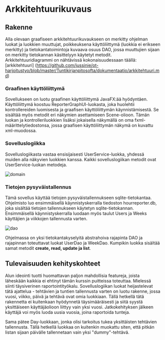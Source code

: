 # Arkkitehtuurikuvaus # 

## Rakenne ##

Alla olevaan graafiseen arkkitehtuurikuvaukseen on merkitty ohjelman luokat ja luokkien muuttujat, poikkeuksena käyttöliittymä (luokkia ei erikseen merkitty) ja tietokantatoimintoja kuvaava osuus DAO, jossa muuttujien sijaan on merkitty tietokannan käsittelyyn käytetyt metodit. Arkkitehtuuridiagrammi on nähtävissä kokonaisuudessaan täällä: [arkkitehtuuri] (https://github.com/jussinie/ot-harjoitustyo/blob/master/Tuntikirjanpitosofta/dokumentaatio/arkkitehtuuri.md)

### Graafinen käyttöliittymä ###

Sovellukseen on luotu graafinen käyttöliittymä JavaFX:ää hyödyntäen. Käyttöliittymä koostuu ReporterGraphUI-luokasta, joka huolehtii kontrollereiden luomisesta ja graafisen käyttöliittymän käynnistämisestä. Se sisältää myös metodit eri näkymien asettamiseen Scene-olioon. Tämän luokan ja kontrolleriluokkien lisäksi jokaisella näkymällä on oma fxml-määrittelytiedostonsa, jossa graafisen käyttöliittymän näkymä on kuvattu xml-muodossa. 

### Sovelluslogiikka ###

Sovelluslogiikasta vastaa ensisijaisesti UserService-luokka, yhdessä muiden alla näkyvien luokkien kanssa. Kaikki sovelluslogiikan metodit ovat UserService-luokan metodeja.

![domain](https://user-images.githubusercontent.com/64590570/146805075-7011bd86-9c95-420d-95f8-93e81b825d86.png)

### Tietojen pysyväistallennus ###

Tämä sovellus käyttää tietojen pysyväistallennukseen sqlite-tietokantaa. Ohjelmisto luo ensimmäisellä käynnistyskerralla tiedoston hourreporter.db, joka sisältää tietojen tallennukseen käytetyn sqlite-tietokannan. Ensimmäisellä käynnistyskerralla luodaan myös taulut Users ja Weeks käyttäjien ja viikkojen tallennusta varten. 

![dao](https://user-images.githubusercontent.com/64590570/146805097-2f0435ec-fe5e-4dbd-82f9-9e1901896003.png)

Ohjelmassa on yksi tietokantakyselyitä abstrahoiva rajapinta DAO ja rajapinnan toteuttavat luokat UserDao ja WeekDao. Kumpikin luokka sisältää samat metodit **create, read, update ja list**. 

## Tulevaisuuden kehityskohteet ##

Alun ideointi tuotti huomattavan paljon mahdollisia featureja, joista läheskään kaikkia ei ehtinyt tämän kurssin puitteissa toteuttaa. Mielessä siinti täysiverinen raportointityökalu. Sovelluslogiikan luokat heijastelevat tätä ajattelua - tehtävien ja tuntien tallennusta varten on luotu rakenne, jossa vuosi, viikko, päivä ja tehtävä ovat omia luokkiaan. Tällä hetkellä tätä rakennetta ei kuitenkaan hyödynnetä täysimääräisesti ja siitä syystä yksittäiseen käyttäjäolioon liittyy vain yksi vuosi. Jatkokehityksen jälkeen käyttäjä voi myös luoda uusia vuosia, joina raportoida tunteja. 

Sama pätee Day-luokkaan, jonka olisi tarkoitus tukea yksittäisten tehtävien tallennusta. Tällä hetkellä luokkaa on kuitenkin muokattu siten, että pitkän listan sijaan päivälle tallennetaan vain yksi "dummy"-tehtävä. 
